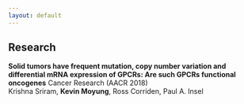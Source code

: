 ```yaml
---
layout: default
---
```


## Research

**Solid tumors have frequent mutation, copy number variation and differential mRNA expression of GPCRs: Are such
GPCRs functional oncogenes**
Cancer Research (AACR 2018)  
Krishna Sriram, __Kevin Moyung__, Ross Corriden, Paul A. Insel
